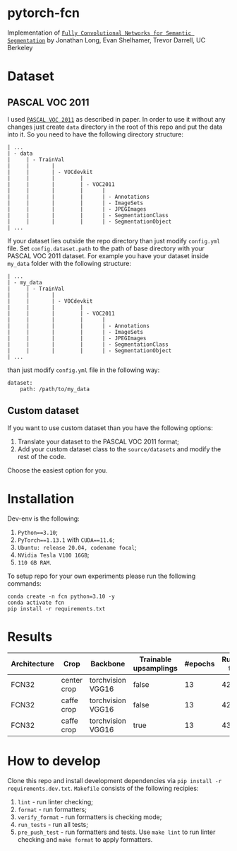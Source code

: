 # pytorch-fcn

Implementation of [`Fully Convolutional Networks for Semantic Segmentation`](https://arxiv.org/abs/1411.4038) by Jonathan Long, Evan Shelhamer, Trevor Darrell, UC Berkeley

# Dataset
## PASCAL VOC 2011
I used [`PASCAL VOC 2011`](http://host.robots.ox.ac.uk/pascal/VOC/voc2011/index.html) as described in paper.
In order to use it without any changes just create `data` directory in the root of this repo and put the data into it. So you need to have the following directory structure:
```
| ...
| - data
|     | - TrainVal
|     |       |
|     |       | - VOCdevkit
|     |       |        |
|     |       |        | - VOC2011
|     |       |        |      |
|     |       |        |      | - Annotations
|     |       |        |      | - ImageSets
|     |       |        |      | - JPEGImages
|     |       |        |      | - SegmentationClass
|     |       |        |      | - SegmentationObject
| ...
```
If your dataset lies outside the repo directory than just modify `config.yml` file. Set
`config.dataset.path` to the path of base directory with your PASCAL VOC 2011 dataset.
For example you have your dataset inside `my_data` folder with the following structure:
```
| ...
| - my_data
|     | - TrainVal
|     |       |
|     |       | - VOCdevkit
|     |       |        |
|     |       |        | - VOC2011
|     |       |        |      |
|     |       |        |      | - Annotations
|     |       |        |      | - ImageSets
|     |       |        |      | - JPEGImages
|     |       |        |      | - SegmentationClass
|     |       |        |      | - SegmentationObject
| ...
```
than just modify `config.yml` file in the following way:
```
dataset:
    path: /path/to/my_data
```

## Custom dataset
If you want to use custom dataset than you have the following options:
1. Translate your dataset to the PASCAL VOC 2011 format;
2. Add your custom dataset class to the `source/datasets` and modify the rest of the code.

Choose the easiest option for you.

# Installation
Dev-env is the following:
1. `Python==3.10`;
2. `PyTorch==1.13.1` with `CUDA==11.6`;
3. `Ubuntu: release 20.04, codename focal`;
4. `NVidia Tesla V100 16GB`;
5. `110 GB RAM`.

To setup repo for your own experiments please run the following commands:
```
conda create -n fcn python=3.10 -y
conda activate fcn
pip install -r requirements.txt
```

# Results
| Architecture | Crop        | Backbone          | Trainable upsamplings | #epochs | Running time | mIOU     | ClearML URL                                                                                                                  |
|--------------|-------------|-------------------|-----------------------|---------|--------------|----------|------------------------------------------------------------------------------------------------------------------------------|
| FCN32        | center crop | torchvision VGG16 | false                 | 13      | 42.51 m      | 0.60502  | https://app.clear.ml/projects/3380a0f929714fb0a00b88fe46d44356/experiments/40ea261473874c659280e6c3de951af1/output/execution |
| FCN32        | caffe crop  | torchvision VGG16 | false                 | 13      | 42.45 m      | 0.605138 | https://app.clear.ml/projects/3380a0f929714fb0a00b88fe46d44356/experiments/54caf397c7aa4566a551f4436c7915f6/output/execution |
| FCN32        | caffe crop  | torchvision VGG16 | true                  | 13      | 43.14 m      | 0.604591 | https://app.clear.ml/projects/3380a0f929714fb0a00b88fe46d44356/experiments/1504db451e0241c083f7a6c1ddb6e3ae/output/execution |

# How to develop
Clone this repo and install development dependencies via `pip install -r requirements.dev.txt`. `Makefile` consists of the following recipies:
1. `lint` - run linter checking;
2. `format` - run formatters;
3. `verify_format` - run formatters is checking mode;
4. `run_tests` - run all tests;
5. `pre_push_test` - run formatters and tests.
Use `make lint` to run linter checking and `make format` to apply formatters.
